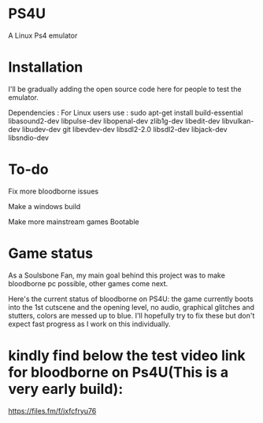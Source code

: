 # PS4U
A Linux Ps4 emulator 
# Installation 
I'll be gradually adding the open source code here for people to test the emulator.

Dependencies :
For Linux users use : sudo apt-get install build-essential libasound2-dev libpulse-dev libopenal-dev zlib1g-dev libedit-dev libvulkan-dev libudev-dev git libevdev-dev libsdl2-2.0 libsdl2-dev libjack-dev libsndio-dev

# To-do 
Fix more bloodborne issues

Make a windows build 

Make more mainstream games Bootable 

# Game status 

As a Soulsbone Fan, my main goal behind this project was to make bloodborne pc possible, other games come next.

Here's the current status of bloodborne on PS4U: the game currently boots into the 1st cutscene and the opening level, no audio, graphical glitches and stutters, colors are messed up to blue. I'll hopefully try to fix these but don't expect fast progress as I work on this individually. 

# kindly find below the test video link for bloodborne on Ps4U(This is a very early build):


https://files.fm/f/jxfcfryu76
